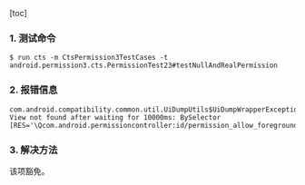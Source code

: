 [toc]

### 1. 测试命令

```shell
$ run cts -m CtsPermission3TestCases -t android.permission3.cts.PermissionTest23#testNullAndRealPermission
```

### 2. 报错信息

```
com.android.compatibility.common.util.UiDumpUtils$UiDumpWrapperException: View not found after waiting for 10000ms: BySelector [RES='\Qcom.android.permissioncontroller:id/permission_allow_foreground_only_button\E']
```

### 3. 解决方法

该项豁免。